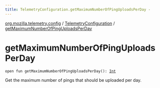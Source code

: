 ```yaml
---
title: TelemetryConfiguration.getMaximumNumberOfPingUploadsPerDay - 
---
```


[org.mozilla.telemetry.config](../index.html) / [TelemetryConfiguration](index.html) / [getMaximumNumberOfPingUploadsPerDay](./get-maximum-number-of-ping-uploads-per-day.html)

# getMaximumNumberOfPingUploadsPerDay

`open fun getMaximumNumberOfPingUploadsPerDay(): `[`Int`](https://kotlinlang.org/api/latest/jvm/stdlib/kotlin/-int/index.html)

Get the maximum number of pings that should be uploaded per day.

